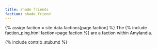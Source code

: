 ```yaml
---
title: shade friends
faction: shade_friend
---
```


{% assign faction = site.data.factions[page.faction] %}
The {% include faction_ping.html faction=page.faction %} are a faction within Amylandia.

{% include contrib_stub.md %}
